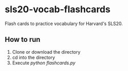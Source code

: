 # sls20-vocab-flashcards
Flash cards to practice vocabulary for Harvard's SLS20.

## How to run
1. Clone or download the directory
2. cd into the directory
3. Execute *python flashcards.py*



